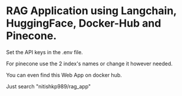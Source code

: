# RAG Application using Langchain, HuggingFace, Docker-Hub and Pinecone. 
Set the API keys in the .env file. 

For pinecone use the 2 index's names or change it however needed.

You can even find this Web App on docker hub.

Just search "nitishkp989/rag_app"